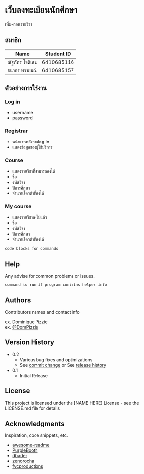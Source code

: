 # เว็บลงทะเบียนนักศึกษา

เพื่ม-ถอนรายวิชา

## สมาชิก

|          Name         |  Student ID  |
 |-----------------------|--------------|
 |     ณัฐภัทร โชติเสน     |  6410685116  |
 |     ธนากร พรายมณี     |  6410685157  |

## ตัวอย่างการใช้งาน

### Log in

* username
* password

### Registrar

* หน้าแรกหลังจากlog in
* แสดงข้อมูลของผู้ใช้บริการ

### Course

* แสดงรายวิชาที่สามารถลงได้
* ชื่อ
* รหัสวิชา
* ปีการศึกษา
* จำนวนโควต้าที่ลงได้

### My course

* แสดงรายวิชาลงไปแล้ว
* ชื่อ
* รหัสวิชา
* ปีการศึกษา
* จำนวนโควต้าที่ลงได้
```
code blocks for commands
```

## Help

Any advise for common problems or issues.
```
command to run if program contains helper info
```

## Authors

Contributors names and contact info

ex. Dominique Pizzie  
ex. [@DomPizzie](https://twitter.com/dompizzie)

## Version History

* 0.2
    * Various bug fixes and optimizations
    * See [commit change]() or See [release history]()
* 0.1
    * Initial Release

## License

This project is licensed under the [NAME HERE] License - see the LICENSE.md file for details

## Acknowledgments

Inspiration, code snippets, etc.
* [awesome-readme](https://github.com/matiassingers/awesome-readme)
* [PurpleBooth](https://gist.github.com/PurpleBooth/109311bb0361f32d87a2)
* [dbader](https://github.com/dbader/readme-template)
* [zenorocha](https://gist.github.com/zenorocha/4526327)
* [fvcproductions](https://gist.github.com/fvcproductions/1bfc2d4aecb01a834b46)
